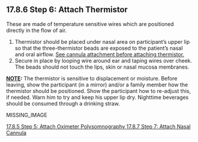 ## 17.8.6 Step 6: Attach Thermistor

These are made of temperature sensitive wires which are positioned directly in the flow of air.

1. Thermistor should be placed under nasal area on participant’s upper lip so that the three-thermistor beads are exposed to the patient’s nasal and oral airflow. <u>See cannula attachment before attaching thermistor.</u>
2. Secure in place by looping wire around ear and taping wires over cheek.  The beads should not touch the lips, skin or nasal mucosa membranes.

**<u>NOTE</u>:** The thermistor is sensitive to displacement or moisture. Before leaving, show the participant (in a mirror) and/or a family member how the thermistor should be positioned. Show the participant how to re-adjust this, if needed.  Warn him to try and keep his upper lip dry.  Nighttime beverages should be consumed through a drinking straw.

MISSING_IMAGE


<div class="center">
<div class="btn-group">
  <a href=":pages_path:/manuals/polysomnography/17-08-05-step5.md" class="btn btn-default">
    <span class="glyphicon glyphicon-chevron-left"></span>
    17.8.5 Step 5: Attach Oximeter
  </a>

  <a href=":pages_path:/manuals/polysomnography" class="btn btn-default">
    <span class="glyphicon glyphicon-chevron-up"></span>
    Polysomnography
  </a>

  <a href=":pages_path:/manuals/polysomnography/17-08-07-step7.md" class="btn btn-success">
    17.8.7 Step 7: Attach Nasal Cannula
    <span class="glyphicon glyphicon-chevron-right"></span>
  </a>
</div>
</div>
